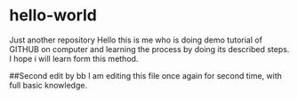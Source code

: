 # hello-world
Just another repository
Hello this is me who is doing demo tutorial of GITHUB on computer and learning the process by doing its described steps. I hope i will learn form this method.

##Second edit by bb
I am editing this file once again for second time, with full basic knowledge.
